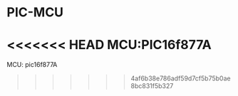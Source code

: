 # PIC-MCU

<<<<<<< HEAD
MCU:PIC16f877A
=======
MCU: pic16f877A
>>>>>>> 4af6b38e786adf59d7cf5b75b0ae8bc831f5b327
